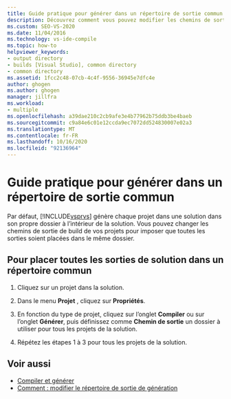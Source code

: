 ```yaml
---
title: Guide pratique pour générer dans un répertoire de sortie commun
description: Découvrez comment vous pouvez modifier les chemins de sortie de la génération de vos projets pour forcer la mise en place de toutes les sorties dans le même dossier.
ms.custom: SEO-VS-2020
ms.date: 11/04/2016
ms.technology: vs-ide-compile
ms.topic: how-to
helpviewer_keywords:
- output directory
- builds [Visual Studio], common directory
- common directory
ms.assetid: 1fcc2c48-07cb-4c4f-9556-36945e7dfc4e
author: ghogen
ms.author: ghogen
manager: jillfra
ms.workload:
- multiple
ms.openlocfilehash: a39dae210c2cb9afe3e4b77962b75ddb3be4baeb
ms.sourcegitcommit: c9a84e6c01e12ccda9ec7072dd524830007e02a3
ms.translationtype: MT
ms.contentlocale: fr-FR
ms.lasthandoff: 10/16/2020
ms.locfileid: "92136964"
---
```

# <a name="how-to-build-to-a-common-output-directory"></a>Guide pratique pour générer dans un répertoire de sortie commun

Par défaut, [!INCLUDE[vsprvs](../code-quality/includes/vsprvs_md.md)] génère chaque projet dans une solution dans son propre dossier à l’intérieur de la solution. Vous pouvez changer les chemins de sortie de build de vos projets pour imposer que toutes les sorties soient placées dans le même dossier.

## <a name="to-place-all-solution-outputs-in-a-common-directory"></a>Pour placer toutes les sorties de solution dans un répertoire commun

1. Cliquez sur un projet dans la solution.

2. Dans le menu **Projet** , cliquez sur **Propriétés**.

3. En fonction du type de projet, cliquez sur l’onglet **Compiler** ou sur l’onglet **Générer**, puis définissez comme **Chemin de sortie** un dossier à utiliser pour tous les projets de la solution.

4. Répétez les étapes 1 à 3 pour tous les projets de la solution.

## <a name="see-also"></a>Voir aussi

- [Compiler et générer](../ide/compiling-and-building-in-visual-studio.md)
- [Comment : modifier le répertoire de sortie de génération](../ide/how-to-change-the-build-output-directory.md)